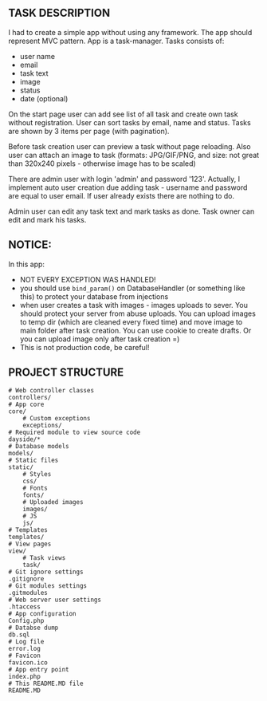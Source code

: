 ## TASK DESCRIPTION
I had to create a simple app without using any framework. The app should represent MVC pattern.
App is a task-manager. Tasks consists of:
- user name
- email
- task text
- image
- status
- date (optional)

On the start page user can add see list of all task and create own task without registration. User can sort tasks by email, name and status. Tasks are shown by 3 items per page (with pagination).

Before task creation user can preview a task without page reloading. Also user can attach an image to task (formats: JPG/GIF/PNG, and size: not great than 320x240 pixels - otherwise image has to be scaled)

There are admin user with login 'admin' and password '123'. Actually, I implement auto user creation due adding task - username and password are equal to user email. If user already exists there are nothing to do.

Admin user can edit any task text and mark tasks as done. Task owner can edit and mark his tasks.

## NOTICE:
In this app: 
- NOT EVERY EXCEPTION WAS HANDLED! 
- you should use `bind_param()` on DatabaseHandler (or something like this) to protect your database from injections
- when user creates a task with images - images uploads to sever. You should protect your server from abuse uploads. You can upload images to temp dir (which are cleaned every fixed time) and move image to main folder after task creation. You can use cookie to create drafts. Or you can upload image only after task creation =)
- This is not production code, be careful!

## PROJECT STRUCTURE

```
# Web controller classes
controllers/
# App core
core/
    # Custom exceptions
    exceptions/
# Required module to view source code
dayside/*
# Database models
models/
# Static files
static/
    # Styles
    css/
    # Fonts
    fonts/
    # Uploaded images
    images/
    # JS
    js/
# Templates
templates/
# View pages
view/
    # Task views
    task/
# Git ignore settings
.gitignore
# Git modules settings
.gitmodules
# Web server user settings
.htaccess
# App configuration
Config.php
# Databse dump
db.sql
# Log file
error.log
# Favicon
favicon.ico
# App entry point
index.php
# This README.MD file
README.MD
```
